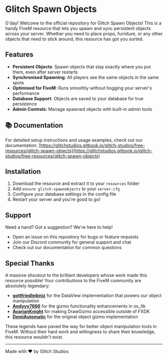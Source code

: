 # Glitch Spawn Objects

G'day! Welcome to the official repository for Glitch Spawn Objects! This is a handy FiveM resource that lets you spawn and sync persistent objects across your server. Whether you need to place props, furniture, or any other objects that need to stick around, this resource has got you sorted.

## Features

- **Persistent Objects**: Spawn objects that stay exactly where you put them, even after server restarts
- **Synchronised Spawning**: All players see the same objects in the same spots
- **Optimised for FiveM**: Runs smoothly without hogging your server's performance
- **Database Support**: Objects are saved to your database for true persistence
- **Admin Controls**: Manage spawned objects with built-in admin tools

## 📚 Documentation

For detailed setup instructions and usage examples, check out our documentation:
[https://glitchstudios.gitbook.io/glitch-studios/free-resources/glitch-spawn-objects](https://glitchstudios.gitbook.io/glitch-studios/free-resources/glitch-spawn-objects)

## Installation

1. Download the resource and extract it to your `resources` folder
2. Add `ensure glitch-spawnobjects` to your `server.cfg`
3. Configure your database settings in the config file
4. Restart your server and you're good to go!

## Support

Need a hand? Got a suggestion? We're here to help! 

- Open an issue on this repository for bugs or feature requests
- Join our Discord community for general support and chat
- Check out our documentation for common questions

## Special Thanks

A massive shoutout to the brilliant developers whose work made this resource possible! Your contributions to the FiveM community are absolutely legendary:

- **[gottfriedleibniz](https://github.com/citizenfx/lua/blob/luaglm-dev/cfx/libs/scripts/examples/dataview.lua)** for the DataView implementation that powers our object manipulation
- **[Andyyy7666](https://github.com/overextended/ox_lib/pull/453)** for the gizmo functionality enhancements in ox_lib
- **[AvarianKnight](https://forum.cfx.re/t/allow-drawgizmo-to-be-used-outside-of-fxdk/5091845/8?u=demi-automatic)** for making DrawGizmo accessible outside of FXDK
- **[DemiAutomatic](https://github.com/DemiAutomatic/object_gizmo)** for the original object gizmo implementation

These legends have paved the way for better object manipulation tools in FiveM. Without their hard work and willingness to share their knowledge, this resource wouldn't exist.

---

Made with ❤️ by Glitch Studios
